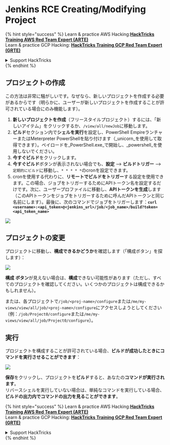 # Jenkins RCE Creating/Modifying Project

{% hint style="success" %}
Learn & practice AWS Hacking:<img src="../../.gitbook/assets/image (1).png" alt="" data-size="line">[**HackTricks Training AWS Red Team Expert (ARTE)**](https://training.hacktricks.xyz/courses/arte)<img src="../../.gitbook/assets/image (1).png" alt="" data-size="line">\
Learn & practice GCP Hacking: <img src="../../.gitbook/assets/image (2).png" alt="" data-size="line">[**HackTricks Training GCP Red Team Expert (GRTE)**<img src="../../.gitbook/assets/image (2).png" alt="" data-size="line">](https://training.hacktricks.xyz/courses/grte)

<details>

<summary>Support HackTricks</summary>

* Check the [**subscription plans**](https://github.com/sponsors/carlospolop)!
* **Join the** 💬 [**Discord group**](https://discord.gg/hRep4RUj7f) or the [**telegram group**](https://t.me/peass) or **follow** us on **Twitter** 🐦 [**@hacktricks\_live**](https://twitter.com/hacktricks\_live)**.**
* **Share hacking tricks by submitting PRs to the** [**HackTricks**](https://github.com/carlospolop/hacktricks) and [**HackTricks Cloud**](https://github.com/carlospolop/hacktricks-cloud) github repos.

</details>
{% endhint %}

## プロジェクトの作成

この方法は非常に騒がしいです。なぜなら、新しいプロジェクトを作成する必要があるからです（明らかに、ユーザーが新しいプロジェクトを作成することが許可されている場合にのみ機能します）。

1. **新しいプロジェクトを作成**（フリースタイルプロジェクト）するには、「新しいアイテム」をクリックするか、`/view/all/newJob`に移動します。
2. **ビルド**セクション内で**シェルを実行**を設定し、PowerShell EmpireランチャーまたはMeterpreter PowerShellを貼り付けます（_unicorn_を使用して取得できます）。ペイロードを_PowerShell.exe_で開始し、_powershell_を使用しないでください。
3. **今すぐビルド**をクリックします。
1. **今すぐビルド**ボタンが表示されない場合でも、**設定** --> **ビルドトリガー** --> `定期的にビルド`に移動し、`* * * * *`のcronを設定できます。
2. cronを使用する代わりに、**リモートでビルドをトリガー**する設定を使用できます。この場合、ジョブをトリガーするためにAPIトークン名を設定するだけです。次に、ユーザープロファイルに移動し、**APIトークンを生成**します（このAPIトークンをジョブをトリガーするために呼んだAPIトークンと同じ名前にします）。最後に、次のコマンドでジョブをトリガーします：**`curl <username>:<api_token>@<jenkins_url>/job/<job_name>/build?token=<api_token_name>`**

![](<../../.gitbook/assets/image (165).png>)

## プロジェクトの変更

プロジェクトに移動し、**構成できるかどうか**を確認します（「構成ボタン」を探します）：

![](<../../.gitbook/assets/image (265).png>)

**構成** **ボタン**が見えない場合は、**構成**できない可能性があります（ただし、すべてのプロジェクトを確認してください。いくつかのプロジェクトは構成できるかもしれません）。

または、各プロジェクトで`/job/<proj-name>/configure`または`/me/my-views/view/all/job/<proj-name>/configure`にアクセスしようとしてください（例：`/job/Project0/configure`または`/me/my-views/view/all/job/Project0/configure`）。

## 実行

プロジェクトを構成することが許可されている場合、**ビルドが成功したときにコマンドを実行させることができます**：

![](<../../.gitbook/assets/image (98).png>)

**保存**をクリックし、プロジェクトを**ビルド**すると、あなたの**コマンドが実行されます**。\
リバースシェルを実行していない場合は、単純なコマンドを実行している場合、**ビルドの出力内でコマンドの出力を見ることができます**。

{% hint style="success" %}
Learn & practice AWS Hacking:<img src="../../.gitbook/assets/image (1).png" alt="" data-size="line">[**HackTricks Training AWS Red Team Expert (ARTE)**](https://training.hacktricks.xyz/courses/arte)<img src="../../.gitbook/assets/image (1).png" alt="" data-size="line">\
Learn & practice GCP Hacking: <img src="../../.gitbook/assets/image (2).png" alt="" data-size="line">[**HackTricks Training GCP Red Team Expert (GRTE)**<img src="../../.gitbook/assets/image (2).png" alt="" data-size="line">](https://training.hacktricks.xyz/courses/grte)

<details>

<summary>Support HackTricks</summary>

* Check the [**subscription plans**](https://github.com/sponsors/carlospolop)!
* **Join the** 💬 [**Discord group**](https://discord.gg/hRep4RUj7f) or the [**telegram group**](https://t.me/peass) or **follow** us on **Twitter** 🐦 [**@hacktricks\_live**](https://twitter.com/hacktricks\_live)**.**
* **Share hacking tricks by submitting PRs to the** [**HackTricks**](https://github.com/carlospolop/hacktricks) and [**HackTricks Cloud**](https://github.com/carlospolop/hacktricks-cloud) github repos.

</details>
{% endhint %}
